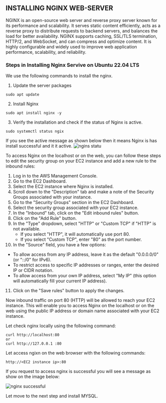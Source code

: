 ## INSTALLING NGINX WEB-SERVER ##
NGINX is an open-source web server and reverse proxy server known for its performance and scalability.
It serves static content efficiently, acts as a reverse proxy to distribute requests to backend servers, 
and balances the load for better availability. NGINX supports caching, SSL/TLS termination, HTTP/2, and WebSocket,
and can compress and optimize content. It is highly configurable and widely used to improve web application performance, 
scalability, and reliability.

### Steps in Installing Nginx Servive on Ubuntu 22.04 LTS ###
We use the following commands to install the nginx.

1. Update the server packages
 ```
sudo apt update
 ```
2. Install Nginx
```
sudo apt install nginx -y
```
3. Verify the installation and check if the status of Nginx is active.
```
sudo systemctl status ngix
```
If you see the active message as shown below then it means Nginx is has install successful and it it active. 
![ngins statu](https://github.com/AustinOzor/DevOps-Project-2-LEMP-STACK/assets/99667583/7fb2f712-4683-4738-841b-17896a429af5)

To access Nginx on the localhost or on the web, you can follow these steps to edit the security group on your EC2 instance and add a new rule to the inbound rules:

1. Log in to the AWS Management Console.
2. Go to the EC2 Dashboard.
3. Select the EC2 instance where Nginx is installed.
4. Scroll down to the "Description" tab and make a note of the Security Groups associated with your instance.
5. Go to the "Security Groups" section in the EC2 Dashboard.
6. Select the security group associated with your EC2 instance.
7. In the "Inbound" tab, click on the "Edit inbound rules" button.
8. Click on the "Add Rule" button.
9. In the "Type" dropdown, select "HTTP" or "Custom TCP" if "HTTP" is not available.
   - If you select "HTTP", it will automatically use port 80.
   - If you select "Custom TCP", enter "80" as the port number.
10. In the "Source" field, you have a few options:
   - To allow access from any IP address, leave it as the default "0.0.0.0/0" (or "::/0" for IPv6).
   - To restrict access to specific IP addresses or ranges, enter the desired IP or CIDR notation.
   - To allow access from your own IP address, select "My IP" (this option will automatically fill your current IP address).
11. Click on the "Save rules" button to apply the changes.

Now inbound traffic on port 80 (HTTP) will be allowed to reach your EC2 instance. This will enable you to access Nginx on the localhost or on the web using the public IP address or domain name associated with your EC2 instance. 

Let check nginx locally using the following command:
```
curl http://localhost:80
or
curl http://127.0.0.1 :80
```
Let access ngixn on the web browser with the following commands:
```
http://<EC2 instance ip>:80
```
If you request to access nginx is successful you will see a message as show on the image below:

![nginx successful](https://github.com/AustinOzor/DevOps-Project-2-LEMP-STACK/assets/99667583/acea567b-ea52-468d-88ed-104c186d6872)

Let move to the next step and install MYSQL.
